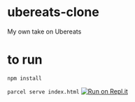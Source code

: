 # ubereats-clone
My own take on Ubereats


# to run
`npm install` 

`parcel serve index.html`
[![Run on Repl.it](https://repl.it/badge/github/IbrahimBilalPrograms/ubereats-clone)](https://repl.it/github/IbrahimBilalPrograms/ubereats-clone)